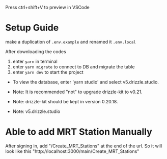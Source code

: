 Press ctrl+shift+V to preview in VSCode

# Setup Guide

make a duplication of `.env.example` and renamed it `.env.local`

After downloading the codes

1. enter `yarn` in terminal
2. enter `yarn migrate` to connect to DB and migrate the table
3. enter `yarn dev` to start the project

- To view the database, enter 'yarn studio' and select v5.drizzle.studio.

- Note: It is recommended "not" to upgrade drizzle-kit to v0.21.
- Note: drizzle-kit should be kept in version 0.20.18.
- Note: v5.drizzle.studio

# Able to add MRT Station Manually

After signing in, add "/Create_MRT_Stations" at the end of the url. So it will look like this "http://localhost:3000/main/Create_MRT_Stations"
 
